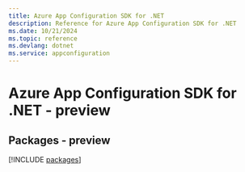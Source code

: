```yaml
---
title: Azure App Configuration SDK for .NET
description: Reference for Azure App Configuration SDK for .NET
ms.date: 10/21/2024
ms.topic: reference
ms.devlang: dotnet
ms.service: appconfiguration
---
```

# Azure App Configuration SDK for .NET - preview
## Packages - preview
[!INCLUDE [packages](app-configuration-index.md)]